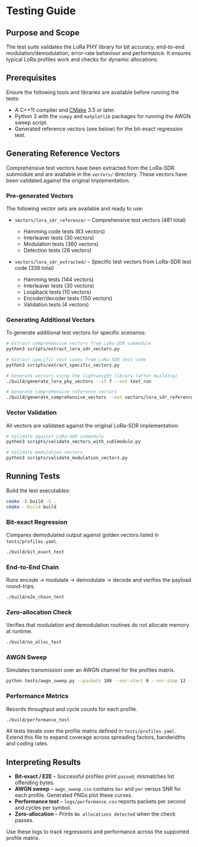 # Testing Guide

## Purpose and Scope
The test suite validates the LoRa PHY library for bit accuracy, end-to-end modulation/demodulation, error-rate behaviour and performance.  It ensures typical LoRa profiles work and checks for dynamic allocations.

## Prerequisites
Ensure the following tools and libraries are available before running the tests:

* A C++11 compiler and [CMake](https://cmake.org) 3.5 or later.
* Python 3 with the `numpy` and `matplotlib` packages for running the AWGN sweep script.
* Generated reference vectors (see below) for the bit-exact regression test.

## Generating Reference Vectors
Comprehensive test vectors have been extracted from the LoRa-SDR submodule and are available in the `vectors/` directory. These vectors have been validated against the original implementation.

### Pre-generated Vectors
The following vector sets are available and ready to use:

* `vectors/lora_sdr_reference/` – Comprehensive test vectors (481 total)
  * Hamming code tests (63 vectors)
  * Interleaver tests (30 vectors) 
  * Modulation tests (360 vectors)
  * Detection tests (28 vectors)

* `vectors/lora_sdr_extracted/` – Specific test vectors from LoRa-SDR test code (338 total)
  * Hamming tests (144 vectors)
  * Interleaver tests (30 vectors)
  * Loopback tests (10 vectors)
  * Encoder/decoder tests (150 vectors)
  * Validation tests (4 vectors)

### Generating Additional Vectors
To generate additional test vectors for specific scenarios:

```bash
# Extract comprehensive vectors from LoRa-SDR submodule
python3 scripts/extract_lora_sdr_vectors.py

# Extract specific test cases from LoRa-SDR test code
python3 scripts/extract_specific_vectors.py

# Generate vectors using the lightweight library (after building)
./build/generate_lora_phy_vectors --sf 7 --out test_run

# Generate comprehensive reference vectors
./build/generate_comprehensive_vectors --out vectors/lora_sdr_reference_cpp
```

### Vector Validation
All vectors are validated against the original LoRa-SDR implementation:

```bash
# Validate against LoRa-SDR submodule
python3 scripts/validate_vectors_with_sublmodule.py

# Validate modulation vectors
python3 scripts/validate_modulation_vectors.py
```

## Running Tests
Build the test executables:

```bash
cmake -B build -S .
cmake --build build
```

### Bit-exact Regression
Compares demodulated output against golden vectors listed in `tests/profiles.yaml`.

```bash
./build/bit_exact_test
```

### End-to-End Chain
Runs encode → modulate → demodulate → decode and verifies the payload round-trips.

```bash
./build/e2e_chain_test
```

### Zero-allocation Check
Verifies that modulation and demodulation routines do not allocate memory at runtime.

```bash
./build/no_alloc_test
```

### AWGN Sweep
Simulates transmission over an AWGN channel for the profiles matrix.

```bash
python tests/awgn_sweep.py --packets 100 --snr-start 0 --snr-stop 12 --snr-step 0.5 --out logs/awgn_sweep
```

### Performance Metrics
Records throughput and cycle counts for each profile.

```bash
./build/performance_test
```

All tests iterate over the profile matrix defined in `tests/profiles.yaml`.  Extend this file to expand coverage across spreading factors, bandwidths and coding rates.

## Interpreting Results
* **Bit-exact / E2E** – Successful profiles print `passed`; mismatches list offending bytes.
* **AWGN sweep** – `awgn_sweep.csv` contains `ber` and `per` versus SNR for each profile.  Generated PNGs plot these curves.
* **Performance test** – `logs/performance.csv` reports packets per second and cycles per symbol.
* **Zero-allocation** – Prints `No allocations detected` when the check passes.

Use these logs to track regressions and performance across the supported profile matrix.

